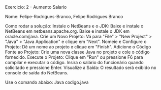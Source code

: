 

Exercicio: 2 - Aumento Salario

Nome: Felipe-Rodrigues-Branco, Felipe Rodrigues Branco

Como rodar a solução: Instale o NetBeans e o JDK:
Baixe e instale o NetBeans em netbeans.apache.org.
Baixe e instale o JDK em oracle.com/java.
Crie um Novo Projeto:
Vá para "File" > "New Project" > "Java" > "Java Application" e clique em "Next".
Nomeie e Configure o Projeto:
Dê um nome ao projeto e clique em "Finish".
Adicione o Código Fonte ao Projeto:
Crie uma nova classe Java no projeto e cole o código fornecido.
Execute o Projeto:
Clique em "Run" ou pressione F6 para compilar e executar o código.
Insira o salário do funcionário quando solicitado e pressione Enter.
Visualize a Saída:
O resultado será exibido no console de saída do NetBeans.

Use o comando abaixo:
Java codigo.java